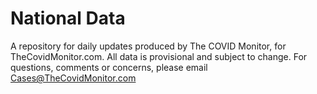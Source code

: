 # National Data
A repository for daily updates produced by The COVID Monitor, for TheCovidMonitor.com.
All data is provisional and subject to change.
For questions, comments or concerns, please email Cases@TheCovidMonitor.com
